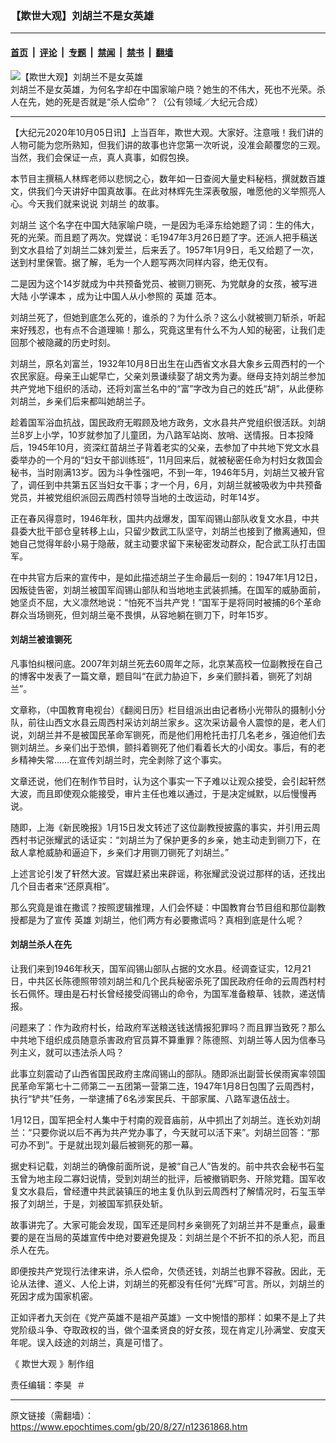 ### 【欺世大观】刘胡兰不是女英雄

---

#### [首页](../../../..?n12361868) &nbsp;|&nbsp; [评论](../../../../../epoch-comment?n12361868) &nbsp;|&nbsp; [专题](../../../../../epoch-special?n12361868) &nbsp;|&nbsp; [禁闻](../../../../../epoch-news?n12361868) &nbsp;|&nbsp; [禁书](../../../../../books?n12361868) &nbsp;|&nbsp; [翻墙](https://github.com/gfw-breaker/nogfw/blob/master/README.md?n12361868)


<div><img alt="【欺世大观】刘胡兰不是女英雄" class="attachment-djy_600_400 size-djy_600_400 wp-post-image" src="https://i.epochtimes.com/assets/uploads/2020/10/0d5119d1d37928c43ba4d7c325d0475f-600x400.jpg"/>
<div class="caption">
 刘胡兰不是女英雄，为何名字却在中国家喻户晓？她生的不伟大，死也不光荣。杀人在先，她的死是否就是“杀人偿命”？（公有领域／大纪元合成）
</div></div><hr/><div class="post_content" id="artbody" itemprop="articleBody">
 <!-- article content begin -->
 <p>
  【大纪元2020年10月05日讯】上当百年，欺世大观。大家好。注意哦！我们讲的人物可能为您所熟知，但我们讲的故事也许您第一次听说，没准会颠覆您的三观。当然，我们会保证一点，真人真事，如假包换。
 </p>
 <p>
  本节目主撰稿人林辉老师以悲悯之心，数年如一日查阅大量史料秘档，撰就数百雄文，供我们今天讲好中国真故事。在此对林辉先生深表敬服，唯愿他的义举照亮人心。今天我们就来说说
  <ok href="https://www.epochtimes.com/gb/tag/%E5%88%98%E8%83%A1%E5%85%B0.html">
   刘胡兰
  </ok>
  的故事。
 </p>
 <p>
  <center>
  </center>
  <ok href="https://www.epochtimes.com/gb/tag/%E5%88%98%E8%83%A1%E5%85%B0.html">
   刘胡兰
  </ok>
  这个名字在中国大陆家喻户晓，一是因为毛泽东给她题了词：生的伟大，死的光荣。而且题了两次。党媒说：毛1947年3月26日题了字。还派人把手稿送到文水县给了刘胡兰二妹刘爱兰，后来丢了。1957年1月9日，毛又给题了一次，送到村里保管。据了解，毛为一个人题写两次同样内容，绝无仅有。
 </p>
 <p>
  二是因为这个14岁就成为中共预备党员、被铡刀铡死、为党献身的女孩，被写进大陆
  <ok href="https://www.epochtimes.com/gb/tag/%E5%B0%8F%E5%AD%A6%E8%AF%BE%E6%9C%AC.html">
   小学课本
  </ok>
  ，成为让中国人从小参照的
  <ok href="https://www.epochtimes.com/gb/tag/%E8%8B%B1%E9%9B%84.html">
   英雄
  </ok>
  范本。
 </p>
 <p>
  刘胡兰死了，但她到底怎么死的，谁杀的？为什么杀？这么小就被铡刀斩杀，听起来好残忍，也有点不合道理嘛！那么，究竟这里有什么不为人知的秘密，让我们走回那个被隐藏的历史时刻。
 </p>
 <p>
  刘胡兰，原名刘富兰，1932年10月8日出生在山西省文水县大象乡云周西村的一个农民家庭。母亲王山妮早亡，父亲刘景谦续娶了胡文秀为妻。继母支持刘胡兰参加共产党地下组织的活动，还将刘富兰名中的“富”字改为自己的姓氏“胡”，从此便称刘胡兰，乡亲们后来都叫她胡兰子。
 </p>
 <p>
  趁着国军浴血抗战，国民政府无暇顾及地方政务，文水县共产党组织很活跃。刘胡兰8岁上小学，10岁就参加了儿童团，为八路军站岗、放哨、送情报。日本投降后，1945年10月，资深红苗胡兰子背着老实的父亲，去参加了中共地下党文水县委举办的一个月的“妇女干部训练班”，11月回来后，就被秘密任命为村妇女救国会秘书，当时刚满13岁。因为斗争性强吧，不到一年，1946年5月，刘胡兰又被升官了，调任到中共第五区当妇女干事；才一个月，6月，刘胡兰就被吸收为中共预备党员，并被党组织派回云周西村领导当地的土改运动，时年14岁。
 </p>
 <p>
  正在春风得意时，1946年秋，国共内战爆发，国军阎锡山部队收复文水县，中共县委大批干部仓皇转移上山，只留少数武工队坚守，刘胡兰也接到了撤离通知，但她自己觉得年龄小易于隐蔽，就主动要求留下来秘密发动群众，配合武工队打击国军。
 </p>
 <p>
  在中共官方后来的宣传中，是如此描述胡兰子生命最后一刻的：1947年1月12日，因叛徒告密，刘胡兰被国军阎锡山部队和当地地主武装抓捕。在国军的威胁面前，她坚贞不屈，大义凛然地说：“怕死不当共产党！”国军于是将同时被捕的6个革命群众当场铡死，但刘胡兰毫不畏惧，从容地躺在铡刀下，时年15岁。
 </p>
 <h4>
  刘胡兰被谁铡死
 </h4>
 <p>
  凡事怕纠根问底。2007年刘胡兰死去60周年之际，北京某高校一位副教授在自己的博客中发表了一篇文章，题目叫“在武力胁迫下，乡亲们颤抖着，铡死了刘胡兰”。
 </p>
 <p>
  文章称，（中国教育电视台）《翻阅日历》栏目组派出由记者杨小光带队的摄制小分队，前往山西文水县云周西村采访刘胡兰家乡。这次采访最令人震惊的是，老人们说，刘胡兰并不是被国民革命军铡死，而是他们用枪托击打几名老乡，强迫他们去铡刘胡兰。乡亲们出于恐惧，颤抖着铡死了他们看着长大的小闺女。事后，有的老乡精神失常……在宣传刘胡兰时，完全剥除了这个事实。
 </p>
 <p>
  文章还说，他们在制作节目时，认为这个事实一下子难以让观众接受，会引起轩然大波，而且即使观众能接受，审片主任也难以通过，于是决定缄默，以后慢慢再说。
 </p>
 <p>
  随即，上海《新民晚报》1月15日发文转述了这位副教授披露的事实，并引用云周西村书记张耀武的话证实：“刘胡兰为了保护更多的乡亲，她主动走到铡刀下，在敌人拿枪威胁和逼迫下，乡亲们才用铡刀铡死了刘胡兰。”
 </p>
 <p>
  上述言论引发了轩然大波。官媒赶紧出来辟谣，称张耀武没说过那样的话，还找出几个目击者来“还原真相”。
 </p>
 <p>
  那么究竟是谁在撒谎？按照逻辑推理，人们会怀疑：中国教育台节目组和那位副教授都是为了宣传
  <ok href="https://www.epochtimes.com/gb/tag/%E8%8B%B1%E9%9B%84.html">
   英雄
  </ok>
  刘胡兰，他们两方有必要撒谎吗？真相到底是什么呢？
 </p>
 <h4>
  刘胡兰杀人在先
 </h4>
 <p>
  让我们来到1946年秋天，国军阎锡山部队占据的文水县。经调查证实，12月21日，中共区长陈德照带领刘胡兰和几个民兵秘密杀死了国民政府任命的云周西村村长石佩怀。理由是石村长曾经接受阎锡山的命令，为国军准备粮草、钱款，递送情报。
 </p>
 <p>
  问题来了：作为政府村长，给政府军送粮送钱送情报犯罪吗？而且罪当致死？那么中共地下组织成员随意杀害政府官员算不算重罪？陈德照、刘胡兰等人因为信奉马列主义，就可以违法杀人吗？
 </p>
 <p>
  此事立刻震动了山西省国民政府主席阎锡山的部队。随即派出副营长侯雨寅率领国民革命军第七十二师第二一五团第一营第二连，1947年1月8日包围了云周西村，执行“铲共”任务，一举逮捕了6名涉案民兵、干部家属、八路军退伍战士。
 </p>
 <p>
  1月12日，国军把全村人集中于村南的观音庙前，从中抓出了刘胡兰。连长劝刘胡兰：“只要你说以后不再为共产党办事了，今天就可以活下来”。刘胡兰回答：“那可办不到”。于是就出现刘最后被铡死的那一幕。
 </p>
 <p>
  据史料记载，刘胡兰的确像前面所说，是被“自己人”告发的。前中共农会秘书石玺玉曾为地主段二寡妇说情，受到刘胡兰的批评，后被撤销职务、开除党籍。国军收复文水县后，曾经遭中共武装镇压的地主复仇队到云周西村了解情况时，石玺玉举报了刘胡兰，于是，刘被国军抓获处斩。
 </p>
 <p>
  故事讲完了。大家可能会发现，国军还是同村乡亲铡死了刘胡兰并不是重点，最重要的是在当局的英雄宣传中绝对要避免提及：刘胡兰是个不折不扣的杀人犯，而且杀人在先。
 </p>
 <p>
  即便按共产党现行法律来讲，杀人偿命，欠债还钱，刘胡兰也罪不容赦。因此，无论从法律、道义、人伦上讲，刘胡兰的死都没有任何“光辉”可言。所以，刘胡兰的死因才成为国家机密。
 </p>
 <p>
  正如评者九天剑在《党产英雄不是祖产英雄》一文中惋惜的那样：如果不是上了共党阶级斗争、夺取政权的当，做个温柔贤良的好女孩，现在肯定儿孙满堂、安度天年呢。误入歧途的刘胡兰，真是可惜了。
 </p>
 <p>
  《
  <ok href="https://www.epochtimes.com/gb/tag/%E3%80%90%E6%AC%BA%E4%B8%96%E5%A4%A7%E8%A7%80%E3%80%91.html">
   欺世大观
  </ok>
  》制作组
 </p>
 <p>
  责任编辑：李昊  ＃
 </p>
 <!-- article content end -->
 <div id="below_article_ad">
 </div>
</div>


---

原文链接（需翻墙）：https://www.epochtimes.com/gb/20/8/27/n12361868.htm